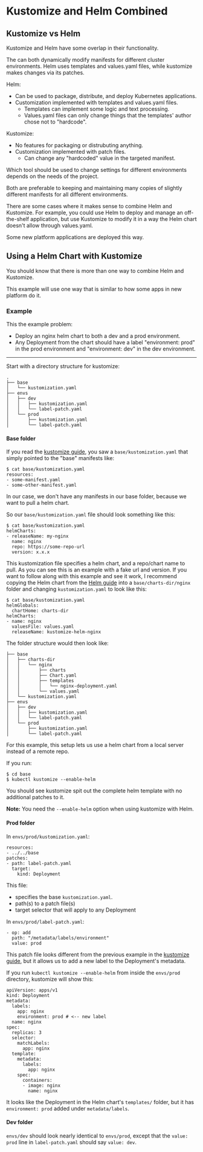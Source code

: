 # Kustomize and Helm Combined

## Kustomize vs Helm

Kustomize and Helm have some overlap in their functionality.

The can both dynamically modify manifests for different cluster environments. Helm uses templates and values.yaml files, while kustomize makes changes via its patches.

Helm:
- Can be used to package, distribute, and deploy Kubernetes applications.
- Customization implemented with templates and values.yaml files.
  - Templates can implement some logic and text processing.
  - Values.yaml files can only change things that the templates' author chose not to "hardcode".

Kustomize:
- No features for packaging or distrubuting anything.
- Customization implemented with patch files.
  - Can change any "hardcoded" value in the targeted manifest.


Which tool should be used to change settings for different environments depends on the needs of the project.

Both are preferable to keeping and maintaining many copies of slightly different manifests for all different environments.

There are some cases where it makes sense to combine Helm and Kustomize. For example, you could use Helm to deploy and manage an off-the-shelf application, but use Kustomize to modify it in a way the Helm chart doesn't allow through values.yaml.

Some new platform applications are deployed this way.

## Using a Helm Chart with Kustomize

You should know that there is more than one way to combine Helm and Kustomize.

This example will use one way that is similar to how some apps in new platform do it.

### Example

This the example problem:
- Deploy an nginx helm chart to both a dev and a prod environment.
- Any Deployment from the chart should have a label "environment: prod" in the prod environment and "environment: dev" in the dev environment.

---

Start with a directory structure for kustomize:
```
.
├── base
│   └── kustomization.yaml
├── envs
│   ├── dev
│   │   ├── kustomization.yaml
│   │   └── label-patch.yaml
│   └── prod
│       ├── kustomization.yaml
│       └── label-patch.yaml
```

#### Base folder

If you read the [kustomize guide](../kustomize/README.md), you saw a `base/kustomization.yaml` that simply pointed to the "base" manifests like:
```
$ cat base/kustomization.yaml
resources:
- some-manifest.yaml
- some-other-manifest.yaml
```

In our case, we don't have any manifests in our base folder, because we want to pull a helm chart.

So our `base/kustomization.yaml` file should look something like this:
```
$ cat base/kustomization.yaml
helmCharts:
- releaseName: my-nginx
  name: nginx
  repo: https://some-repo-url
  version: x.x.x
```

This kustomization file specifies a helm chart, and a repo/chart name to pull. As you can see this is an example with a fake url and version. If you want to follow along with this example and see it work, I recommend copying the Helm chart from the [Helm guide](../helm/create-a-chart.md) into a `base/charts-dir/nginx` folder and changing `kustomization.yaml` to look like this:
```
$ cat base/kustomization.yaml
helmGlobals:
  chartHome: charts-dir
helmCharts:
- name: nginx
  valuesFile: values.yaml
  releaseName: kustomize-helm-nginx
```
The folder structure would then look like:
```
├── base
│   ├── charts-dir
│   │   └── nginx
│   │       ├── charts
│   │       ├── Chart.yaml
│   │       ├── templates
│   │       │   └── nginx-deployment.yaml
│   │       └── values.yaml
│   └── kustomization.yaml
├── envs
│   ├── dev
│   │   ├── kustomization.yaml
│   │   └── label-patch.yaml
│   └── prod
│       ├── kustomization.yaml
│       └── label-patch.yaml
```

For this example, this setup lets us use a helm chart from a local server instead of a remote repo.

If you run:
```
$ cd base
$ kubectl kustomize --enable-helm
```
You should see kustomize spit out the complete helm template with no additional patches to it.

**Note:** You need the `--enable-helm` option when using kustomize with Helm.

#### Prod folder

In `envs/prod/kustomization.yaml`:
```
resources:
- ../../base
patches:
- path: label-patch.yaml
  target:
    kind: Deployment
```
This file:
- specifies the base `kustomization.yaml`.
- path(s) to a patch file(s)
- target selector that will apply to any Deployment

In `envs/prod/label-patch.yaml`:
```
- op: add
  path: "/metadata/labels/environment"
  value: prod
```

This patch file looks different from the previous example in the [kustomize guide](../kustomize/README.md), but it allows us to add a new label to the Deployment's metadata.

If you run `kubectl kustomize --enable-helm` from inside the `envs/prod` directory, kustomize will show this:
```
apiVersion: apps/v1
kind: Deployment
metadata:
  labels:
    app: nginx
    environment: prod # <-- new label
  name: nginx
spec:
  replicas: 3
  selector:
    matchLabels:
      app: nginx
  template:
    metadata:
      labels:
        app: nginx
    spec:
      containers:
      - image: nginx
        name: nginx
```

It looks like the Deployment in the Helm chart's `templates/` folder, but it has `environment: prod` added under `metadata/labels`.

#### Dev folder
`envs/dev` should look nearly identical to `envs/prod`, except that the `value: prod` line in `label-patch.yaml` should say `value: dev`.
